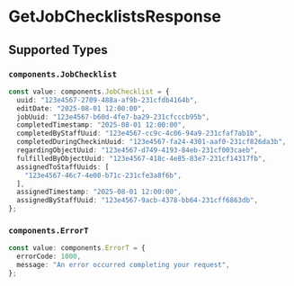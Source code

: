 # GetJobChecklistsResponse


## Supported Types

### `components.JobChecklist`

```typescript
const value: components.JobChecklist = {
  uuid: "123e4567-2709-488a-af9b-231cfdb4164b",
  editDate: "2025-08-01 12:00:00",
  jobUuid: "123e4567-b60d-4fe7-ba29-231cfcccb95b",
  completedTimestamp: "2025-08-01 12:00:00",
  completedByStaffUuid: "123e4567-cc9c-4c06-94a9-231cfaf7ab1b",
  completedDuringCheckinUuid: "123e4567-fa24-4301-aaf0-231cf826da3b",
  regardingObjectUuid: "123e4567-d749-4193-84eb-231cf003caeb",
  fulfilledByObjectUuid: "123e4567-418c-4e85-83e7-231cf14317fb",
  assignedToStaffUuids: [
    "123e4567-46c7-4e00-b71c-231cfe3a8f6b",
  ],
  assignedTimestamp: "2025-08-01 12:00:00",
  assignedByStaffUuid: "123e4567-9acb-4378-bb64-231cff6863db",
};
```

### `components.ErrorT`

```typescript
const value: components.ErrorT = {
  errorCode: 1000,
  message: "An error occurred completing your request",
};
```

